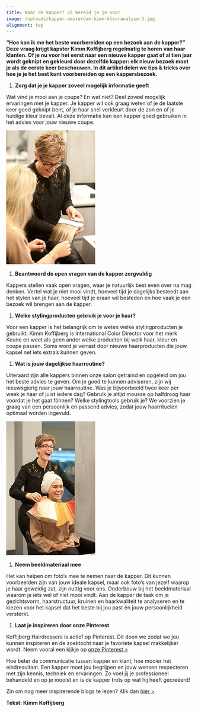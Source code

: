 ```yaml
---
title: Naar de kapper? Zó bereid je je voor
image: /uploads/kapper-amsterdam-kimm-kleuranalyse-3.jpg
alignment: top
---
```



**“Hoe kan ik me het beste voorbereiden op een bezoek aan de kapper?” Deze vraag krijgt kapster Kimm Koffijberg regelmatig te horen van haar klanten. Of je nu voor het eerst naar een nieuwe kapper gaat of al tien jaar wordt geknipt en gekleurd door dezelfde kapper: elk nieuw bezoek moet je als de eerste keer beschouwen. In dit artikel delen we tips & tricks over hoe je je het best kunt voorbereiden op een kappersbezoek.**

1. **Zorg dat je je kapper zoveel mogelijk informatie geeft**

Wat vind je mooi aan je coupe? En wat niet? Deel zoveel mogelijk ervaringen met je kapper. Je kapper wil ook graag weten of je de laatste keer goed geknipt bent, of je haar snel verkleurt door de zon en of je huidige kleur bevalt. Al deze informatie kan een kapper goed gebruiken in het advies voor jouw nieuwe coupe.

![](/uploads/versions/kapper-amsterdam-kimm-kleuranalyse---x----240-361x---.jpg)

1. **Beantwoord de open vragen van de kapper zorgvuldig**

Kappers stellen vaak open vragen, waar je natuurlijk best even over na mag denken. Vertel wat je niet mooi vindt, hoeveel tijd je dagelijks besteedt aan het stylen van je haar, hoeveel tijd je eraan wíl besteden en hoe vaak je een bezoek wil brengen aan de kapper.

1. **Welke stylingproducten gebruik je voor je haar?**

Voor een kapper is het belangrijk om te weten welke stylingproducten je gebruikt. Kimm Koffijberg is International Color Director voor het merk Keune en weet als geen ander welke producten bij welk haar, kleur en coupe passen. Soms word je verrast door nieuwe haarproducten die jouw kapsel net iets extra’s kunnen geven.

1. **Wat is jouw dagelijkse haarroutine?**

Uiteraard zijn alle kappers binnen onze salon getraind en opgeleid om jou het beste advies te geven. Om je goed te kunnen adviseren, zijn wij nieuwsgierig naar jouw haarroutine. Was je bijvoorbeeld twee keer per week je haar of juist iedere dag? Gebruik je altijd mousse op halfdroog haar voordat je het gaat föhnen? Welke stylingtools gebruik je? We voorzien je graag van een persoonlijk en passend advies, zodat jouw haarrituelen optimaal worden ingevuld.

![](/uploads/versions/kapper-amsterdam-kimm-kleuranalyse-2---x----240-361x---.jpg)

1. **Neem beeldmateriaal mee**

Het kan helpen om foto’s mee te nemen naar de kapper. Dit kunnen voorbeelden zijn van jouw ideale kapsel, maar ook foto’s van jezelf waarop je haar geweldig zat, zijn nuttig voor ons. Onderbouw bij het beeldmateriaal waarom je iets wel of niet mooi vindt. Aan de kapper de taak om je gezichtsvorm, haarstructuur, kruinen en haarkwaliteit te analyseren en te kiezen voor het kapsel dat het beste bij jou past én jouw persoonlijkheid versterkt.

1. **Laat je inspireren door onze Pinterest**

Koffijberg Hairdressers is actief op Pinterest. Dit doen we zodat we jou kunnen inspireren en de zoektocht naar je favoriete kapsel makkelijker wordt. Neem vooral een kijkje op [onze Pinterest &gt;](https://nl.pinterest.com/koffijberghair/?etslf=2784&amp;eq=koffijberg%20hair)

Hoe beter de communicatie tussen kapper en klant, hoe mooier het eindresultaat. Een kapper moet jou begrijpen en jouw wensen respecteren met zijn kennis, techniek en ervaringen. Zo voel jij je professioneel behandeld en op je mooist en is de kapper trots op wat hij heeft gecreëerd!

Zin om nog meer inspirerende blogs te lezen? Klik dan [hier &gt;](http://www.koffijberg.nl/nieuws/)

**Tekst: Kimm Koffijberg**